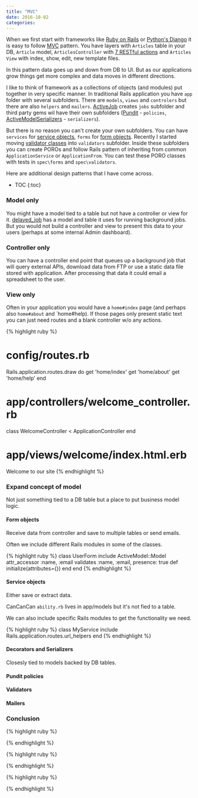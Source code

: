 ```yaml
---
title: "MVC"
date: 2016-10-02
categories:
---
```


When we first start with frameworks like [Ruby on Rails](http://rubyonrails.org/) or [Python's Django](https://www.djangoproject.com/) it is easy to follow [MVC](https://en.wikipedia.org/wiki/Model%E2%80%93view%E2%80%93controller) pattern.  You have layers with `Articles` table in your DB, `Article` model, `ArticlesController` with [7 RESTful actions](http://guides.rubyonrails.org/routing.html#resource-routing-the-rails-default) and `Articles View` with index, show, edit, new template files.  

In this pattern data goes up and down from DB to UI.  But as our applications grow things get more complex and data moves in different directions.  

I like to think of framework as a collections of objects (and modules) put together in very specific manner.  In traditional Rails application you have `app` folder with several subfolders.  There are `models`, `views` and `controlers` but there are also `helpers` and `mailers`.  [ActiveJob](http://edgeguides.rubyonrails.org/active_job_basics.html) creates `jobs` subfolder and third party gems wil have their own subfolders ([Pundit](https://github.com/elabs/pundit) - `policies`, [ActiveModelSerializers](https://github.com/rails-api/active_model_serializers) - `serializers`).  

But there is no reason you can't create your own subfolders.  You can have `services` for [service objects](https://blog.engineyard.com/2014/keeping-your-rails-controllers-dry-with-services), `forms` for [form objects](https://robots.thoughtbot.com/activemodel-form-objects).  Recently I started moving [validator classes](http://guides.rubyonrails.org/active_record_validations.html#custom-validators) into `validators` subfolder.  Inside these subfolders you can create POROs and follow Rails pattern of inheriting from common `ApplicationService` or `ApplicationFrom`.  You can test these PORO classes with tests in `spec\forms` and `spec\validators`.

Here are additional design patterns that I have come across.

* TOC
{:toc}

### Model only

You might have a model tied to a table but not have a controller or view for it.  [delayed_job](https://github.com/collectiveidea/delayed_job) has a model and table it uses for running background jobs.  But you would not build a controller and view to present this data to your users (perhaps at some internal Admin dashboard).  

### Controller only

You can have a controller end point that queues up a background job that will query external APIs, download data from FTP or use a static data file stored with application.  After processing that data it could email a spreadsheet to the user.

### View only

Often in your application you would have a `home#index` page (and perhaps also `home#about` and `home#help).  If those pages only present static text you can just need routes and a blank controller w/o any actions.  

{% highlight ruby %}
# config/routes.rb
Rails.application.routes.draw do
  get 'home/index'
  get 'home/about'
  get 'home/help'
end
# app/controllers/welcome_controller.rb
class WelcomeController < ApplicationController
end
# app/views/welcome/index.html.erb
Welcome to our site
{% endhighlight %}



### Expand concept of model

Not just something tied to a DB table but a place to put business model logic.  

#### Form objects

Receive data from controller and save to multiple tables or send emails.  

Often we include different Rails modules in some of the classes.  

{% highlight ruby %}
class UserForm
  include ActiveModel::Model
  attr_accessor :name, :email
  validates :name, :email, presence: true
  def initialize(attributes={})
  end
end
{% endhighlight %}


#### Service objects

Either save or extract data.  

CanCanCan `ability.rb` lives in app/models but it's not fied to a table.  

We can also include specific Rails modules to get the functionality we need.

{% highlight ruby %}
class MyService
  include Rails.application.routes.url_helpers
end
{% endhighlight %}

#### Decorators and Serializers

Closesly tied to models backed by DB tables.  


#### Pundit policies


#### Validators


#### Mailers




### Conclusion




{% highlight ruby %}

{% endhighlight %}



{% highlight ruby %}

{% endhighlight %}



{% highlight ruby %}

{% endhighlight %}
